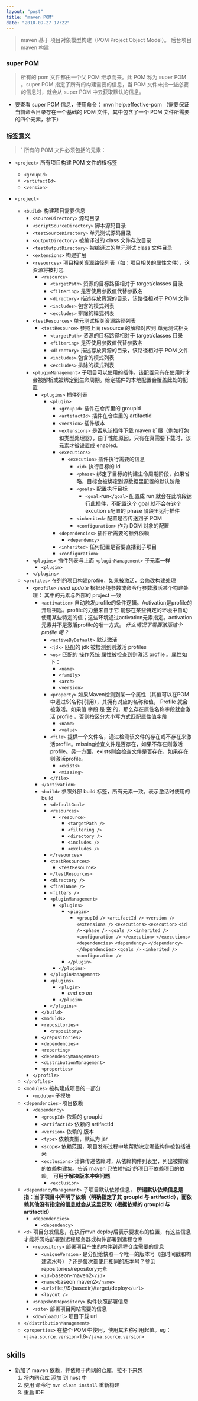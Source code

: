 ```yaml
---
layout: "post"
title: "maven POM"
date: "2018-09-27 17:22"
---
```


> maven 基于 项目对象模型构建（POM Project Object Model）。
> 后台项目 maven 构建

### super POM

> 所有的 pom 文件都由一个父 POM 继承而来。此 POM 称为 super POM 。super POM 指定了所有的构建需要的信息，当 POM 文件未指一些必要的信息时，就会从 super POM 中去获取默认的信息。

- 要查看 super POM 信息，使用命令： mvn help:effective-pom （需要保证当前命令目录存在一个基础的 POM 文件，其中包含了一个 POM 文件所需要的四个元素，参下）

### 标签意义

>` 所有的 POM 文件必须包括的元素：

- `<project>` 所有项目构建 POM 文件的根标签
    - `<groupId>`
    - `<artifactId>`
    - `<version>`

- `<project>`
    - `<build>` 构建项目需要信息
        - `<sourceDirectory>` 源码目录
        - `<scriptSourceDirectory>` 脚本源码目录
        - `<testSourceDirectory>` 单元测试源码目录
        - `<outputDirectory>` 被编译过的 class 文件存放目录
        - `<testOutputDirectory>` 被编译过的单元测试 class 文件目录
        - `<extensions>` 构建扩展
        - `<resources>` 项目相关资源路径列表（如：项目相关的属性文件），这资源将被打包
            - `<resource>`
                - `<targetPath>` 资源的目标路径相对于 target/classes 目录
                - `<filtering>` 是否使用参数值代替参数名
                - `<directory>` 描述存放资源的目录，该路径相对于 POM 文件
                - `<includes>` 包含的模式列表
                - `<excludes>` 排除的模式列表
        - `<testResources>` 单元测试相关资源路径列表
            - `<testResource>` 参照上面 resource 的解释对应到 单元测试相关
                - `<targetPath>` 资源的目标路径相对于 target/classes 目录
                - `<filtering>` 是否使用参数值代替参数名
                - `<directory>` 描述存放资源的目录，该路径相对于 POM 文件
                - `<includes>` 包含的模式列表
                - `<excludes>` 排除的模式列表
        - `<pluginManagement>` 子项目可以使用的插件。该配置只有在使用时才会被解析或被绑定到生命周期。给定插件的本地配置会覆盖此处的配置
            - `<plugins>` 插件列表
                - `<plugin>`
                    - `<groupId>` 插件在仓库里的 groupId
                    - `<artifactId>` 插件在仓库里的 artifactId
                    - `<version>` 插件版本
                    - `<extensions>` 是否从该插件下载 maven 扩展（例如打包和类型处理器），由于性能原因，只有在真需要下载时，该元素才被设置成 enabled。
                    - `<executions>`
                        - `<execution>` 插件执行需要的信息
                            - `<id>` 执行目标的 id
                            - `<phase>` 绑定了目标的构建生命周期阶段，如果省略，目标会被绑定到源数据里配置的默认阶段
                            - `<goals>` 配置执行目标
                                - `<goal>`run`</goal>` 配置成 run 就会在此阶段运行此插件，不配置这个 goal 就不会在这个 excution s配置的 phase 阶段里运行插件
                            - `<inherited>` 配置是否传送到子 POM
                            - `<comfiguration>` 作为 DOM 对象的配置
                    - `<dependencies>` 插件所需要的额外依赖
                        - `<dependency>`
                    - `<inherited>`  任何配置是否要直播到子项目
                    - `<configuration>`
        - `<plugins>` 插件列表与上面 `<pluginManagement>` 子元素一样
            - `<plugin>`
        - `</plugins>`
    - `<profiles>` 在列的项目构建profile，如果被激活，会修改构建处理
        - `<profile>` _need update_ 根据环境参数或命令行参数激活某个构建处理： 其中的元素与外部的 project 一致
            - `<activation>` 自动触发profile的条件逻辑。Activation是profile的开启钥匙。profile的力量来自于它 能够在某些特定的环境中自动使用某些特定的值；这些环境通过activation元素指定。activation元素并不是激活profile的唯一方式。 _什么情况下需要激活这个 profile 呢？_
                - `<activeByDefault>` 默认激活
                - `<jdk>` 匹配的 jdk 被检测到则激活 profiles
                - `<os>` 匹配的 操作系统 属性被检查到则激活 profile 。属性如下：
                    - `<name>`
                    - `<family>`
                    - `<arch>`
                    - `<version>`
                - `<property>`  如果Maven检测到某一个属性（其值可以在POM中通过${名称}引用），其拥有对应的名称和值， Profile 就会被激活。如果值 字段 是 **空** 的，那么存在属性名称字段就会激活 profile ，否则按区分大小写方式匹配属性值字段
                    - `<name>`
                    - `<value>`
                - `<file>` 提供一个文件名，通过检测该文件的存在或不存在来激活profile。missing检查文件是否存在，如果不存在则激活 profile。另一方面，exists则会检查文件是否存在，如果存在则激活profile。
                    - `<exists>`
                    - `<missing>`
                - `</file>`
            - `</activation>`
            - `<build>` 参照外部 build 标签，所有元素一致。表示激活时使用的 build
                - `<defaultGoal>`
                - `<resources>`
                    - `<resource>`
                        - `<targetPath />`
                        - `<filtering />`
                        - `<directory />`
                        - `<includes />`
                        - `<excludes />`
                - `</resources>`
                - `<testResources>`
                    - `<testResource>`
                - `</testResources>`
                - `<directory />`
                - `<finalName />`
                - `<filters />`
                - `<pluginManagement>`
                    - `<plugins>`
                        - `<plugin>`
                            - `<groupId />`
                            `<artifactId />`
                            `<version />`
                            `<extensions />`
                            `<executions>`
                                `<execution>`
                                    `<id />`
                                    `<phase />`
                                    `<goals />`
                                    `<inherited />`
                                    `<configuration />`
                                `</execution>`
                            `</executions>`
                            `<dependencies>`
                                <!--参见dependencies/dependency元素 -->
                                `<dependency>`
                                `</dependency>`
                            `</dependencies>`
                            `<goals />`
                            `<inherited />`
                            `<configuration />`
                        - `</plugin>`
                    - `</plugins>`
                - `</pluginManagement>`
                - `<plugins>`
                    - `<plugin>`
                        - _and so on_
                    - `</plugin>`
                - `</plugins>`
            - `</build>`
            - `<modulds>`
            - `<repositories>`
                - `<repository>`
            - `</repositories>`
            - `<dependencies>`
            - `<reporting>`
            - `<dependencyManagement>`
            - `<distributionManagement>`
            - `<properties>`
        - `</profile>`
    - `</profiles>`
    - `<modules>` 被构建成项目的一部分
        - `<module>` 子模块
    - `<dependencies>` 项目依赖
        - `<dependency>`
            - `<groupId>` 依赖的 groupId
            - `<artifactId>` 依赖的 artifactId
            - `<version>` 依赖的 版本
            - `<type>` 依赖类型，默认为 jar
            - `<scope>` 依赖范围，项目发布过程中地帮助决定哪些构件被包括进来
            - `<exclusions>` 计算传递依赖时，从依赖构件列表里，列出被排除的依赖构建集。告诉 maven 只依赖指定的项目不依赖项目的依赖。 **可用于解决版本冲突问题**
                - `<exclusion>`
    - `<dependencyManagement>` 子项目默认依赖信息， **所谓默认依赖信息是指：当子项目中声明了依赖（明确指定了其 groupId 与 artifactId），而依赖其他没有指定的信息就会从这里获取（根据依赖的 groupId 与 artifactId）**
        - `<dependencies>`
            - `<dependency>`
    - `<d>` 项目分发信息，在执行mvn deploy后表示要发布的位置，有这些信息才能将网站部署到远程服务器或构件部署到远程仓库
        - `<repository>` 部署项目产生的构件到远程仓库需要的信息
            - `<uniqueVersion>` 是分配给快照一个唯一的版本号（由时间戳和构建流水号）？还是每次都使用相同的版本号？参见repositories/repository元素
            - `<id>`baseon-maven2`</id>`
            - `<name>`baseon maven2`</name>`
            - `<url>`file://${basedir}/target/deploy`</url>`
            - `<layout />`
        - `<snapshotRepository>` 构件快照部署信息
        - `<site>` 部署项目网站需要的信息
        - `<downloadUrl>` 项目下载 url
    - `</distributionManagement>`
    - `<properties>` 在整个 POM 中使用，使用其名称引用起值。eg： `<java.source.version>`1.8`</java.source.version>`

## skills

- 新加了 maven 依赖，并依赖于内网的仓库，拉不下来包
  1. 将内网仓库 添加 到 host 中
  2. 使用 命令行 `mvn clean install` 重新构建
  3. 重启 IDE
